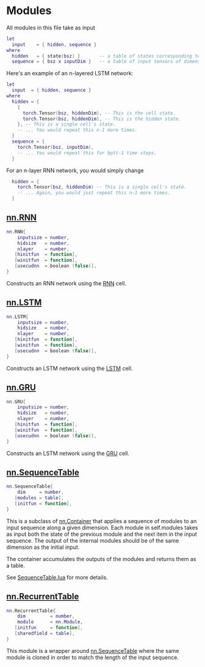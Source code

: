 # Modules

All modules in this file take as input
```lua
let
  input    = { hidden, sequence }
where
  hidden   = { state(bsz) }       -- a table of states corresponding to the initial states of each layer
  sequence = { bsz x inputDim }   -- a table of input tensors of dimension bsz x inputDim
```
Here's an example of an n-layered LSTM network:
```lua
let
  input  = { hidden, sequence }
where
  hidden = {
    {
      torch.Tensor(bsz, hiddenDim), -- This is the cell state.
      torch.Tensor(bsz, hiddenDim), -- This is the hidden state.
    }, -- This is a single cell's state.
    -- ... You would repeat this n-1 more times.
  }
  sequence = {
    torch.Tensor(bsz, inputDim),
    -- ... You would repeat this for bptt-1 time steps.
  }
```
For an n-layer RNN network, you would simply change
```lua
  hidden = {
    torch.Tensor(bsz, hiddenDim) -- This is a single cell's state.
    -- ... Again, you would just repeat this n-1 more times.
  }
```

## [nn.RNN](../rnnlib/nn/RNN.lua)

```lua
nn.RNN{
    inputsize = number,
    hidsize   = number,
    nlayer    = number,
   [hinitfun  = function],
   [winitfun  = function],
   [usecudnn  = boolean (false)],
}
```

Constructs an RNN network using the [RNN](cell.md#cellelman) cell.

## [nn.LSTM](../rnnlib/nn/LSTM.lua)

```lua
nn.LSTM{
    inputsize = number,
    hidsize   = number,
    nlayer    = number,
   [hinitfun  = function],
   [winitfun  = function],
   [usecudnn  = boolean (false)],
}
```

Constructs an LSTM network using the [LSTM](cell.md#celllstm) cell.

## [nn.GRU](../rnnlib/nn/GRU.lua)

```lua
nn.GRU{
    inputsize = number,
    hidsize   = number,
    nlayer    = number,
   [hinitfun  = function],
   [winitfun  = function],
   [usecudnn  = boolean (false)],
}
```

Constructs an LSTM network using the [GRU](cell.md#cellgru) cell.

## [nn.SequenceTable](../rnnlib/nn/SequenceTable.lua)

```lua
nn.SequenceTable{
    dim     = number,
   [modules = table],
   [initfun = function],
}
```

This is a subclass of [nn.Container](https://github.com/torch/nn/blob/master/Container.lua)
that applies a sequence of modules to an input sequence along a given
dimension. Each module in self.modules takes as input both the state of the
previous module and the next item in the input sequence. The output of the
internal modules should be of the same dimension as the initial input.

The container accumulates the outputs of the modules and returns them as a
table.

See [SequenceTable.lua](../rnnlib/nn/SequenceTable.lua) for more details.

## [nn.RecurrentTable](../rnnlib/nn/RecurrentTable.lua)

```lua
nn.RecurrentTable{
    dim         = number,
    module      = nn.Module,
   [initfun     = function],
   [sharedfield = table],
}
```

This module is a wrapper around [nn.SequenceTable](../rnnlib/nn/SequenceTable.lua)
where the same module is cloned in order to match the length of the input sequence.